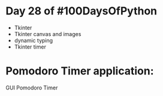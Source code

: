 # Day 28 of #100DaysOfPython

- Tkinter
- Tkinter canvas and images
- dynamic typing
- Tkinter timer

# Pomodoro Timer application:

GUI Pomodoro Timer